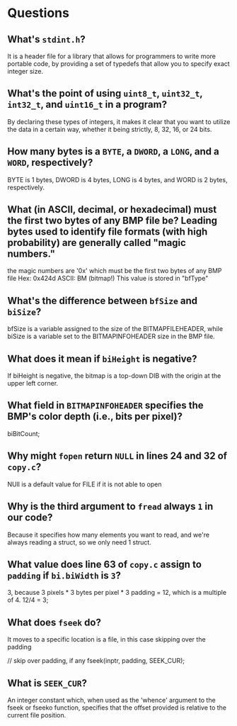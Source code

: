 # Questions

## What's `stdint.h`?

It is a header file for  a library that allows for programmers to write more portable code, by providing a set of typedefs that allow you to
specify exact integer size.

## What's the point of using `uint8_t`, `uint32_t`, `int32_t`, and `uint16_t` in a program?

By declaring these types of integers, it makes it clear that you want to utilize the data in a certain way, whether it being strictly, 8, 32, 16,
or 24 bits.

## How many bytes is a `BYTE`, a `DWORD`, a `LONG`, and a `WORD`, respectively?

BYTE is 1 bytes, DWORD is 4 bytes, LONG is 4 bytes, and WORD is 2 bytes, respectively.

## What (in ASCII, decimal, or hexadecimal) must the first two bytes of any BMP file be? Leading bytes used to identify file formats (with high probability) are generally called "magic numbers."

the magic numbers are '0x' which must be the first two bytes of any BMP file
Hex:    0x424d
ASCII:  BM (bitmap!)
This value is stored in "bfType"

## What's the difference between `bfSize` and `biSize`?

bfSize is a variable assigned to the size of the BITMAPFILEHEADER, while biSize is a variable set to the BITMAPINFOHEADER size in the BMP file.

## What does it mean if `biHeight` is negative?

If biHeight is negative, the bitmap is a top-down DIB with the origin at the upper left corner.

## What field in `BITMAPINFOHEADER` specifies the BMP's color depth (i.e., bits per pixel)?

biBitCount;

## Why might `fopen` return `NULL` in lines 24 and 32 of `copy.c`?

NUll is a default value for FILE if it is not able to open

## Why is the third argument to `fread` always `1` in our code?

Because it specifies how many elements you want to read, and we're always
reading a struct, so we only need 1 struct.

## What value does line 63 of `copy.c` assign to `padding` if `bi.biWidth` is `3`?

3, because 3 pixels * 3 bytes per pixel * 3 padding = 12,
which is a multiple of 4. 12/4 = 3;

## What does `fseek` do?

It moves to a specific location is a file, in this case skipping over the padding

// skip over padding, if any
        fseek(inptr, padding, SEEK_CUR);

## What is `SEEK_CUR`?

An integer constant which, when used as the 'whence' argument to the
fseek or fseeko function, specifies that the offset provided is relative to
the current file position.
